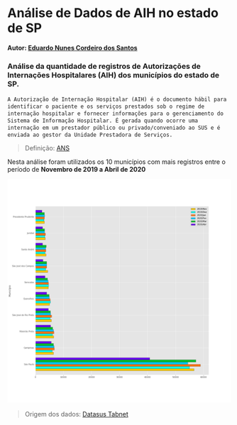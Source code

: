 # Análise de Dados de AIH no estado de SP

**Autor: [Eduardo Nunes Cordeiro dos Santos](https://github.com/eduns)**

### Análise da quantidade de registros de Autorizações de Internações Hospitalares (AIH) dos municípios do estado de SP.

    A Autorização de Internação Hospitalar (AIH) é o documento hábil para identificar o paciente e os serviços prestados sob o regime de internação hospitalar e fornecer informações para o gerenciamento do Sistema de Informação Hospitalar. É gerada quando ocorre uma internação em um prestador público ou privado/conveniado ao SUS e é enviada ao gestor da Unidade Prestadora de Serviços.

>Definição: [ANS](http://www.ans.gov.br/aans/index.php?option=com_centraldeatendimento&view=operadora&resposta=1559&historico=22566165)

Nesta análise foram utilizados os 10 municípios com mais registros entre o período
de **Novembro de 2019 a Abril de 2020**

![registros](registros_AIH.png)

>Origem dos dados: [Datasus Tabnet](http://www2.datasus.gov.br/DATASUS/index.php?area=02)
